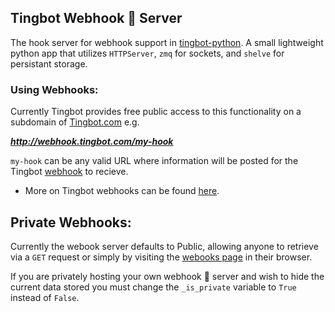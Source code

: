 ## Tingbot Webhook 🎣 Server

The hook server for webhook support in [tingbot-python](https://github.com/tingbot/tingbot-python).  A small lightweight python app that utilizes `HTTPServer`, `zmq` for sockets, and `shelve` for persistant storage.


### Using Webhooks:

Currently Tingbot provides free public access to this functionality on a subdomain of [Tingbot.com]() e.g.

**_http://webhook.tingbot.com/my-hook_**

`my-hook` can be any valid URL where information will be posted for the Tingbot [webhook](http://tingbot-python.readthedocs.io/en/latest/webhooks.html#webhook) to recieve.


- More on Tingbot webhooks can be found [here](http://tingbot-python.readthedocs.io/en/latest/webhooks.html).


## Private Webhooks:

Currently the webook server defaults to Public, allowing anyone to retrieve via a `GET` request or simply by visiting the [webooks page](http://webhook.tingbot.com/webhook) in their browser.

If you are privately hosting your own webhook 🎣 server and wish to hide the current data stored you must change the `_is_private` variable to `True` instead of `False`.


